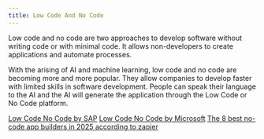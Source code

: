 ```yaml
---
title: Low Code And No Code
---
```


Low code and no code are two approaches to develop software without writing code or with minimal code.
It allows non-developers to create applications and automate processes.

With the arising of AI and machine learning, low code and no code are becoming more and more popular.
They allow companies to develop faster with limited skills in software development.
People can speak their language to the AI and the AI will generate the application through the Low Code or No Code platform.

[Low Code No Code by SAP](https://www.sap.com/products/technology-platform/build/what-is-low-code-no-code.html)
[Low Code No Code by Microsoft](https://www.microsoft.com/en-us/power-platform/products/power-apps/topics/low-code-no-code/low-code-no-code-development-platforms)
[The 8 best no-code app builders in 2025 according to zapier](https://zapier.com/blog/best-no-code-app-builder/)
